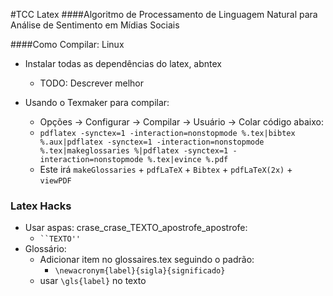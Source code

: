 #TCC Latex
####Algoritmo de Processamento de Linguagem Natural para Análise de Sentimento em Mídias Sociais

####Como Compilar: Linux

* Instalar todas as dependências do latex, abntex
	* TODO: Descrever melhor
	
* Usando o Texmaker para compilar:
	* Opções -> Configurar -> Compilar -> Usuário -> Colar código abaixo:
	* ```pdflatex -synctex=1 -interaction=nonstopmode %.tex|bibtex %.aux|pdflatex -synctex=1 -interaction=nonstopmode %.tex|makeglossaries %|pdflatex -synctex=1 -interaction=nonstopmode %.tex|evince %.pdf```
	* Este irá ```makeGlossaries``` + ```pdfLaTeX``` + ```Bibtex``` + ```pdfLaTeX(2x)``` + ```viewPDF``` 

### Latex Hacks
* Usar aspas: crase_crase_TEXTO_apostrofe_apostrofe: 
	* ``` ``TEXTO'' ```
* Glossário: 
	* Adicionar item no glossaires.tex seguindo o padrão:
		* ```\newacronym{label}{sigla}{significado}```
	* usar ```\gls{label}``` no texto